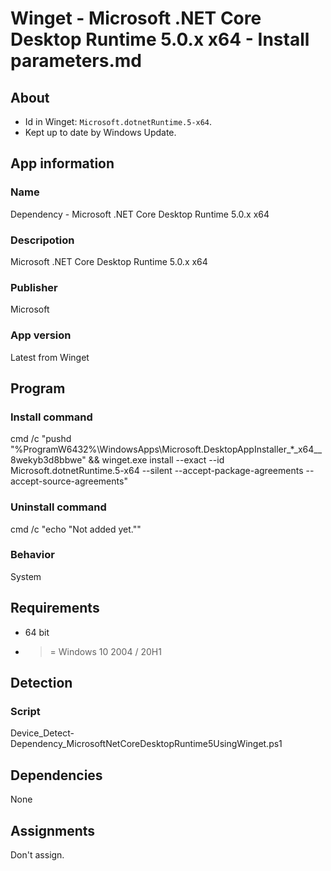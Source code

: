 # Winget - Microsoft .NET Core Desktop Runtime 5.0.x x64 - Install parameters.md
## About
* Id in Winget: ```Microsoft.dotnetRuntime.5-x64```.
* Kept up to date by Windows Update.


## App information
### Name
Dependency - Microsoft .NET Core Desktop Runtime 5.0.x x64

### Descripotion
Microsoft .NET Core Desktop Runtime 5.0.x x64

### Publisher
Microsoft

### App version
Latest from Winget


## Program
### Install command
cmd /c "pushd "%ProgramW6432%\WindowsApps\Microsoft.DesktopAppInstaller_*_x64__8wekyb3d8bbwe" && winget.exe install --exact --id Microsoft.dotnetRuntime.5-x64 --silent --accept-package-agreements --accept-source-agreements"

### Uninstall command
cmd /c "echo "Not added yet.""

### Behavior
System


## Requirements
* 64 bit
* >= Windows 10 2004 / 20H1


## Detection
### Script
Device_Detect-Dependency_MicrosoftNetCoreDesktopRuntime5UsingWinget.ps1


## Dependencies
None


## Assignments
Don't assign.
